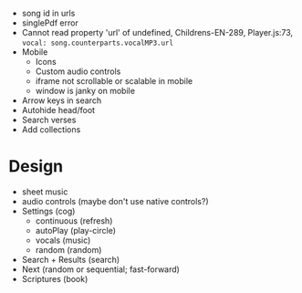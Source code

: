 + song id in urls
+ singlePdf error
+ Cannot read property 'url' of undefined, Childrens-EN-289, Player.js:73, `vocal: song.counterparts.vocalMP3.url`
+ Mobile
  + Icons
  + Custom audio controls
  + iframe not scrollable or scalable in mobile
  + window is janky on mobile
+ Arrow keys in search
+ Autohide head/foot
+ Search verses
+ Add collections


# Design

+ sheet music
+ audio controls (maybe don't use native controls?)
+ Settings (cog)
  + continuous (refresh)
  + autoPlay (play-circle)
  + vocals (music)
  + random (random)
+ Search + Results (search)
+ Next (random or sequential; fast-forward)
+ Scriptures (book)
